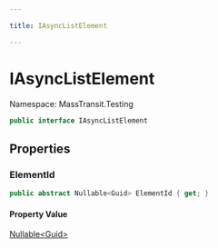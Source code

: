 ```yaml
---

title: IAsyncListElement

---
```


# IAsyncListElement

Namespace: MassTransit.Testing

```csharp
public interface IAsyncListElement
```

## Properties

### **ElementId**

```csharp
public abstract Nullable<Guid> ElementId { get; }
```

#### Property Value

[Nullable\<Guid\>](https://learn.microsoft.com/en-us/dotnet/api/system.nullable-1)<br/>
